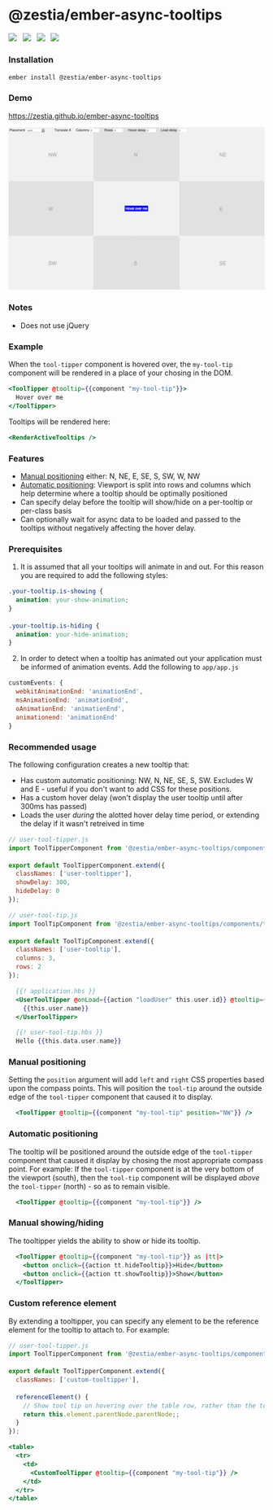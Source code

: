 # @zestia/ember-async-tooltips

<a href="http://emberobserver.com/addons/ember-async-tooltips"><img src="http://emberobserver.com/badges/ember-async-tooltips.svg"></a> &nbsp; <a href="https://david-dm.org/zestia/ember-async-tooltips#badge-embed"><img src="https://david-dm.org/zestia/ember-async-tooltips.svg"></a> &nbsp; <a href="https://david-dm.org/zestia/ember-async-tooltips#dev-badge-embed"><img src="https://david-dm.org/zestia/ember-async-tooltips/dev-status.svg"></a> &nbsp; <a href="http://travis-ci.org/zestia/ember-async-tooltips"><img src="https://travis-ci.org/zestia/ember-async-tooltips.svg?branch=master"></a>

### Installation
```
ember install @zestia/ember-async-tooltips
```

### Demo

https://zestia.github.io/ember-async-tooltips

<a href="https://zestia.github.io/ember-async-tooltips/position">
  <img src="docs/screenshot.png" width="512" height="319">
</a>

### Notes

* Does not use jQuery

### Example

When the `tool-tipper` component is hovered over, the `my-tool-tip` component will be rendered in a place of your chosing in the DOM.

```handlebars
<ToolTipper @tooltip={{component "my-tool-tip"}}>
  Hover over me
</ToolTipper>
```

Tooltips will be rendered here:

```handlebars
<RenderActiveTooltips />
```

### Features

* [Manual positioning](#manual-positioning) either: N, NE, E, SE, S, SW, W, NW
* [Automatic positioning](#automatic-positioning): Viewport is split into rows and columns which help determine where a tooltip should be optimally positioned
* Can specify delay before the tooltip will show/hide on a per-tooltip or per-class basis
* Can optionally wait for async data to be loaded and passed to the tooltips without negatively affecting the hover delay.

### Prerequisites

1. It is assumed that all your tooltips will animate in and out. For this reason
  you are required to add the following styles:

  ```css
  .your-tooltip.is-showing {
    animation: your-show-animation;
  }

  .your-tooltip.is-hiding {
    animation: your-hide-animation;
  }
  ```

2. In order to detect when a tooltip has animated out your application must be
   informed of animation events. Add the following to `app/app.js`

  ```javascript
  customEvents: {
    webkitAnimationEnd: 'animationEnd',
    msAnimationEnd: 'animationEnd',
    oAnimationEnd: 'animationEnd',
    animationend: 'animationEnd'
  }
  ```

### Recommended usage

The following configuration creates a new tooltip that:
* Has custom automatic positioning: NW, N, NE, SE, S, SW.
  Excludes W and E - useful if you don't want to add CSS for these positions.
* Has a custom hover delay (won't display the user tooltip until after 300ms has passed)
* Loads the user _during_ the alotted hover delay time period, or extending the delay if it wasn't retreived in time


```javascript
// user-tool-tipper.js
import ToolTipperComponent from '@zestia/ember-async-tooltips/components/tool-tipper';

export default ToolTipperComponent.extend({
  classNames: ['user-tooltipper'],
  showDelay: 300,
  hideDelay: 0
});
```

```javascript
// user-tool-tip.js
import ToolTipComponent from '@zestia/ember-async-tooltips/components/tool-tip';

export default ToolTipComponent.extend({
  classNames: ['user-tooltip'],
  columns: 3,
  rows: 2
});
```

```handlebars
  {{! application.hbs }}
  <UserToolTipper @onLoad={{action "loadUser" this.user.id}} @tooltip={{component "user-tool-tip"}}>
    {{this.user.name}}
  </UserToolTipper>
```

```handlebars
  {{! user-tool-tip.hbs }}
  Hello {{this.data.user.name}}
```

### Manual positioning

Setting the `position` argument will add `left` and `right` CSS properties based upon the compass points. This will position the `tool-tip` around the outside edge of the `tool-tipper` component that caused it to display.

```handlebars
  <ToolTipper @tooltip={{component "my-tool-tip" position="NW"}} />
```

### Automatic positioning

The tooltip will be positioned around the outside edge of the `tool-tipper` component that caused it display by chosing the most appropriate compass point. For example: If the `tool-tipper` component is at the very bottom of the viewport (south), then the `tool-tip` component will be displayed _above_ the `tool-tipper` (north) - so as to remain visible.

```handlebars
  <ToolTipper @tooltip={{component "my-tool-tip"}} />
```

### Manual showing/hiding

The tooltipper yields the ability to show or hide its tooltip.

```handlebars
  <ToolTipper @tooltip={{component "my-tool-tip"}} as |tt|>
    <button onclick={{action tt.hideTooltip}}>Hide</button>
    <button onclick={{action tt.showTooltip}}>Show</button>
  </ToolTipper>
```


### Custom reference element

By extending a tooltipper, you can specify any element to be the reference element for the tooltip
to attach to. For example:

```javascript
// user-tool-tipper.js
import ToolTipperComponent from '@zestia/ember-async-tooltips/components/tool-tipper';

export default ToolTipperComponent.extend({
  classNames: ['custom-tooltipper'],

  referenceElement() {
    // Show tool tip on hovering over the table row, rather than the tooltipper itself.
    return this.element.parentNode.parentNode;;
  }
});
```

```handlebars
<table>
  <tr>
    <td>
      <CustomToolTipper @tooltip={{component "my-tool-tip"}} />
    </td>
  </tr>
</table>
```
